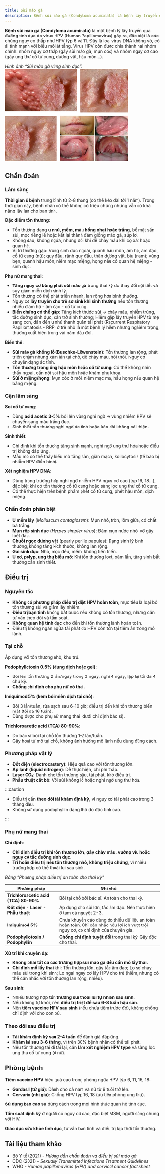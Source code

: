 ```yaml
---
title: Sùi mào gà
description: Bệnh sùi mào gà (Condyloma acuminata) là bệnh lây truyền qua đường tình dục do virus HPV (Human Papillomavirus), chủ yếu là týp 6 và 11, gây ra các tổn thương dạng mụn cóc ở cơ quan sinh dục và hậu môn.
---
```


**Bệnh sùi mào gà (Condyloma acuminata)** là một bệnh lý lây truyền qua đường tình dục do virus HPV (Human Papillomavirus) gây ra, đặc biệt là các chủng nguy cơ thấp như HPV týp 6 và 11. Đây là loại virus DNA không vỏ, có ái tính mạnh với biểu mô lát tầng. Virus HPV còn được chia thành hai nhóm chính: nhóm nguy cơ thấp (gây sùi mào gà, mụn cóc) và nhóm nguy cơ cao (gây ung thư cổ tử cung, dương vật, hậu môn...).

_Hình ảnh “Sùi mào gà vùng sinh dục”._
![Sùi mào gà](./_images/sui-mao-ga/sui-mao-ga.png)

## Chẩn đoán

### Lâm sàng

**Thời gian ủ bệnh** trung bình từ 2-8 tháng (có thể kéo dài tới 1 năm). Trong thời gian này, bệnh nhân có thể không có triệu chứng nhưng vẫn có khả năng lây lan cho bạn tình.

**Đặc điểm tổn thương**:

- Tổn thương dạng **u nhú, mềm, màu hồng nhạt hoặc trắng**, bề mặt sần sùi, mọc riêng lẻ hoặc kết lại thành đám giống mào gà, súp lơ.
- Không đau, không ngứa, nhưng đôi khi dễ chảy máu khi cọ xát hoặc quan hệ.
- Vị trí thường gặp: Vùng sinh dục ngoài, quanh hậu môn, âm hộ, âm đạo, cổ tử cung (nữ); quy đầu, rãnh quy đầu, thân dương vật, bìu (nam); vùng bẹn, quanh hậu môn, niêm mạc miệng, họng nếu có quan hệ miệng - sinh dục.

**Phụ nữ mang thai**:

- **Tăng nguy cơ bùng phát sùi mào gà** trong thai kỳ do thay đổi nội tiết và suy giảm miễn dịch sinh lý.
- Tổn thương có thể phát triển nhanh, lan rộng hơn bình thường.
- Nguy cơ **lây truyền cho trẻ sơ sinh khi sinh thường** nếu tổn thương nhiều ở âm hộ - âm đạo - cổ tử cung.
- **Biến chứng có thể gặp**: Tăng kích thước sùi → chảy máu, nhiễm trùng, tắc đường sinh dục, cản trở sinh thường; Hiếm gặp lây truyền HPV từ mẹ sang con, dẫn đến u nhú thanh quản tái phát (Recurrent Respiratory Papillomatosis - RRP) ở trẻ nhỏ là một bệnh lý hiếm nhưng nghiêm trọng, thường xuất hiện trong vài năm đầu đời.

**Biến thể**:

- **Sùi mào gà khổng lồ (Buschke-Löwenstein)**: Tổn thương lan rộng, phát triển chậm nhưng xâm lấn tại chỗ, dễ chảy máu, hôi thối. Nguy cơ chuyển dạng ác tính.
- **Tổn thương trong ống hậu môn hoặc cổ tử cung**: Có thể không nhìn thấy ngoài, cần nội soi hậu môn hoặc khám phụ khoa.
- **Sùi ở miệng/họng**: Mụn cóc ở môi, niêm mạc má, hầu họng nếu quan hệ bằng miệng.

### Cận lâm sàng

**Soi cổ tử cung**:

- Dùng **acid acetic 3-5%** bôi lên vùng nghi ngờ → vùng nhiễm HPV sẽ chuyển sang màu trắng đục.
- Sinh thiết tổn thương nghi ngờ ác tính hoặc kéo dài không cải thiện.

**Sinh thiết**:

- Chỉ định khi tổn thương tăng sinh mạnh, nghi ngờ ung thư hóa hoặc điều trị không đáp ứng.
- Mẫu mô có thể thấy biểu mô tăng sản, giãn mạch, koilocytosis (tế bào bị nhiễm HPV điển hình).

**Xét nghiệm HPV DNA**:

- Dùng trong trường hợp nghi ngờ nhiễm HPV nguy cơ cao (typ 16, 18…), đặc biệt khi có tổn thương cổ tử cung hoặc sàng lọc ung thư cổ tử cung.
- Có thể thực hiện trên bệnh phẩm phết cổ tử cung, phết hậu môn, dịch miệng...

### Chẩn đoán phân biệt

- **U mềm lây** (_Molluscum contagiosum_): Mụn nhỏ, tròn, lõm giữa, có chất bã trắng.
- **Mụn rộp sinh dục** (_Herpes simplex virus_): Đám mụn nước nhỏ, vỡ gây loét đau.
- **Chuỗi ngọc dương vật** (pearly penile papules): Dạng sinh lý bình thường, không tăng kích thước, không lan rộng.
- **Gai sinh dục**: Nhỏ, mọc đều, mềm, không tiến triển.
- **U xơ, polyp, ung thư biểu mô**: Khi tổn thương loét, xâm lấn, tăng sinh bất thường cần sinh thiết.

## Điều trị

### Nguyên tắc

- **Không có phương pháp điều trị diệt HPV hoàn toàn**, mục tiêu là loại bỏ tổn thương sùi và giảm lây nhiễm.
- **Điều trị bạn tình** không bắt buộc nếu không có tổn thương, nhưng cần tư vấn theo dõi và tầm soát.
- **Không quan hệ tình dục** cho đến khi tổn thương lành hoàn toàn.
- Điều trị không ngăn ngừa tái phát do HPV còn tồn tại tiềm ẩn trong mô lành.

### Tại chỗ

Áp dụng với tổn thương nhỏ, khu trú.

**Podophyllotoxin 0.5% (dung dịch hoặc gel)**:

- Bôi lên tổn thương 2 lần/ngày trong 3 ngày, nghỉ 4 ngày; lặp lại tối đa 4 chu kỳ.
- **Chống chỉ định cho phụ nữ có thai.**

**Imiquimod 5% (kem bôi miễn dịch tại chỗ)**:

- Bôi 3 lần/tuần, rửa sạch sau 6-10 giờ; điều trị đến khi tổn thương biến mất (tối đa 16 tuần).
- Dùng được cho phụ nữ mang thai (dưới chỉ định bác sĩ).

**Trichloroacetic acid (TCA) 80-90%**:

- Do bác sĩ bôi tại chỗ tổn thương 1-2 lần/tuần.
- Gây hoại tử mô tại chỗ, không ảnh hưởng mô lành nếu dùng đúng cách.

### Phương pháp vật lý

- **Đốt điện (electrocautery)**: Hiệu quả cao với tổn thương lớn.
- **Áp lạnh (liquid nitrogen)**: Dễ thực hiện, chi phí thấp.
- **Laser CO₂**: Dành cho tổn thương sâu, tái phát, khó điều trị.
- **Phẫu thuật cắt bỏ**: Với sùi khổng lồ hoặc nghi ngờ ung thư hóa.

:::caution

- Điều trị cần **theo dõi tái khám định kỳ**, vì nguy cơ tái phát cao trong 3 tháng đầu.
- Không sử dụng podophyllin dạng thô do độc tính cao.

:::

### Phụ nữ mang thai

**Chỉ định**:

- **Chỉ định điều trị khi tổn thương lớn, gây chảy máu, vướng víu hoặc nguy cơ tắc đường sinh dục**.
- **Trì hoãn điều trị nếu tổn thương nhỏ, không triệu chứng**, vì nhiều trường hợp có thể thoái lui sau sinh.

_Bảng "Phương pháp điều trị an toàn cho thai kỳ"_

| Phương pháp                           | Ghi chú                                                                                                                          |
| ------------------------------------- | -------------------------------------------------------------------------------------------------------------------------------- |
| **Trichloroacetic acid (TCA) 80-90%** | Bôi tại chỗ bởi bác sĩ. An toàn cho thai kỳ.                                                                                     |
| **Đốt điện - Laser - Phẫu thuật**     | Áp dụng cho sùi lớn, tắc âm đạo. Nên thực hiện ở tam cá nguyệt 2-3.                                                              |
| **Imiquimod 5%**                      | Chưa khuyến cáo dùng do thiếu dữ liệu an toàn hoàn toàn. Chỉ cân nhắc nếu lợi ích vượt trội nguy cơ, có chỉ định của chuyên gia. |
| **Podophyllotoxin / Podophyllin**     | **Chống chỉ định tuyệt đối** trong thai kỳ. Gây độc cho thai.                                                                    |

**Xử trí khi chuyển dạ**:

- **Không phải tất cả các trường hợp sùi mào gà đều cần mổ lấy thai.**
- **Chỉ định mổ lấy thai** khi: Tổn thương lớn, gây tắc âm đạo; Lo sợ chảy máu sùi trong khi sinh; Lo ngại nguy cơ lây HPV cho trẻ (hiếm, nhưng có thể cân nhắc với tổn thương lan rộng, nhiều).

**Sau sinh**:

- Nhiều trường hợp **tổn thương sùi thoái lui tự nhiên sau sinh**.
- Nếu không tự khỏi, nên **điều trị triệt để sau 6-8 tuần hậu sản**.
- Nên **tiêm vaccine HPV sau sinh** (nếu chưa tiêm trước đó), không chống chỉ định với cho con bú.

### Theo dõi sau điều trị

- **Tái khám định kỳ sau 2-4 tuần** để đánh giá đáp ứng.
- **Khám lại sau 3-6 tháng**, vì trên 30% bệnh nhân có thể tái phát.
- Nếu tổn thương tái đi tái lại, cần **làm xét nghiệm HPV type** và sàng lọc ung thư cổ tử cung (ở nữ).

## Phòng bệnh

**Tiêm vaccine HPV** hiệu quả cao trong phòng ngừa HPV týp 6, 11, 16, 18:

- **Gardasil (tứ giá)**: Dành cho cả nam và nữ từ 9 tuổi trở lên.
- **Cervarix (nhị giá)**: Chống HPV týp 16, 18 (ưu tiên phòng ung thư).

**Sử dụng bao cao su** đúng cách trong mọi hình thức quan hệ tình dục.

**Tầm soát định kỳ** ở người có nguy cơ cao, đặc biệt MSM, người sống chung với HIV.

**Giáo dục sức khỏe tình dục**, tư vấn bạn tình và điều trị kịp thời tổn thương.

## Tài liệu tham khảo

- Bộ Y tế (2021) - _Hướng dẫn chẩn đoán và điều trị sùi mào gà_
- CDC (2021) - _Sexually Transmitted Infections Treatment Guidelines_
- WHO - _Human papillomavirus (HPV) and cervical cancer fact sheet_

